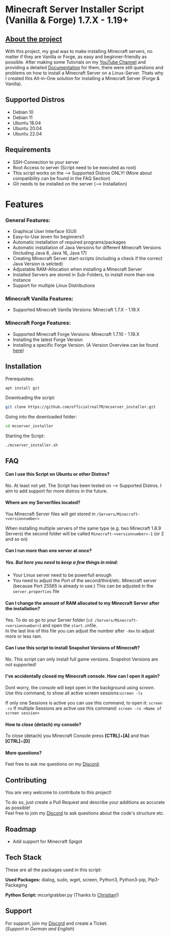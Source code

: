 
# Minecraft Server Installer Script (Vanilla & Forge) 1.7.X - 1.19+
## <u>About the project</u>

With this project, my goal was to make installing Minecraft servers, no matter if they are Vanilla or Forge, as easy and beginner-friendly as possible. 
After making some Tutorials on my [YouTube Channel](https://youtube.com/realtm_csgo) and providing a detailed [Documentation](https://docs.realtm.de) for them, there were still questions and problems on how to install a Minecraft Server on a Linux-Server.
Thats why I created this All-in-One solution for installing a Minecraft Server (Forge & Vanilla).

## Supported Distros
 - Debian 10
 - Debian 11
 - Ubuntu 18.04
 - Ubuntu 20.04
 - Ubuntu 22.04


## Requirements

 - SSH-Connection to your server
 - Root Access to server (Script need to be executed as root)
 - This script works on the -->  Supported Distros ONLY! (More about compatibility can be found in the FAQ Section)
 - Git needs to be installed on the server (--> Installation)



# Features
### General Features:
- Graphical User Interface (GUI)
- Easy-to-Use (even for beginners!)
- Automatic installation of required programs/packages
- Automatic installation of Java Versions for different Minecraft Versions (Including Java 8, Java 16, Java 17)
- Creating Minecraft Server start-scripts (including a check if the correct Java Version is selcted)
- Adjustable RAM-Allocation when installing a Minecraft Server
- Installed Servers are stored in Sub-Folders, to install more than one instance
- Support for multiple Linux Distributions

### Minecraft Vanilla Features:
- Supported Minecraft Vanilla Versions: Minecraft 1.7.X - 1.19.X

### Minecraft Forge Features:
- Supported Minecraft Forge Versions: Minecraft 1.7.10 - 1.19.X
- Installing the latest Forge Version
- Installing a specific Forge Version. (A Version Overview can be found [here](https://files.minecraftforge.net/net/minecraftforge/forge/))



## Installation

Prerequisites:

```bash
apt install git
```

Downloading the script:
```bash
git clone https://github.com/officialrealTM/mcserver_installer.git
```

Going into the downloaded folder:
```bash
cd mcserver_installer
```

Starting the Script:
```bash
./mcserver_installer.sh
```
## FAQ

#### **Can I use this Script on Ubuntu or other Distros?**

No. At least not yet.
The Script has been tested on --> Supported Distros.
I aim to add support for more distros in the future.

#### **Where are my Serverfiles located?**

You Minecraft Server files will get stored in `/Servers/Minecraft-<versionnumber>`  

When installing multiple servers of the same type (e.g. two Minecraft 1.8.9 Servers) the second folder will be called `Minecraft-<versionnumber>-1` (or 2 and so on)  

#### **Can I run more than one server at once?**

##### Yes. But here you need to keep a few things in mind:
- Your Linux server need to be powerfull enough
- You need to adjust the Port of the second/third/etc. Minecraft server (because Port 25565 is already in use.) This can be adjusted in the `server.properties` file  

#### **Can I change the amount of RAM allocated to my Minecraft Server after the installation?**

Yes. To do so go to your Server folder (`cd /Servers/Minecraft-<versionnumber>`) and open the `start.sh`file.  
In the last line of this file you can adjust the number after `-Xmx` to adjust more or less ram.

#### **Can I use this script to install Snapshot Versions of Minecraft?**

No. This script can only install full game versions. Snapshot Versions are not supported!

#### **I've accidentally closed my Minecraft console. How can I open it again?** 
Dont worry, the console will kept open in the background using *screen*.  
Use this command, to show all active screen sessions:`screen -ls`  

If only one Sessions is active you can use this command, to open it: `screen -rx`
If multiple Sessions are active use this command: `screen -rx <Name of screen session>`

#### **How to close (detach)  my console?**
To close (detach) you Minecraft Console press **[CTRL]**+**[A]** and than **[CTRL]**+**[D]**

#### **More questions?**
Feel free to ask me questions on my [Discord](https://realtm.link/discord).

## Contributing

You are very welcome to contribute to this project!

To do so, just create a Pull Request and describe your additions as accurate as possible!  
Feel free to join my [Discord](https://realtm.link/discord) to ask questions about the code's structure etc.


## Roadmap

- Add support for Minecraft Spigot



## Tech Stack
These are all the packages used in this script:

**Used Packages:** dialog, sudo, wget, screen, Python3, Python3-pip, Pip3-Packaging

**Python Script:** mcurlgrabber.py (Thanks to [Christian](https://github.com/christian-thiele)!)


## Support

For support, join my [Discord](https://realtm.link/discord) and create a Ticket.  
(*Support in German and English*)
